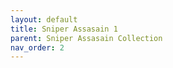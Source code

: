 ```yaml
---
layout: default
title: Sniper Assasain 1
parent: Sniper Assasain Collection
nav_order: 2
---
```


<script src="https://monkey3three.github.io/unblocked88.github.io/ruffle/ruffle-nightly-2022_11_08-web-selfhosted/ruffle.js"></script>
<object width="600" height="400">
<param name="movie" value="https://monkey3three.github.io/unblocked88.github.io/flash/flash game files/Sniper Assassin.swf 3">
<embed src="https://monkey3three.github.io/unblocked88.github.io/flash/flash game files/Sniper Assassin.swf 3" width="600" height="400">
</embed>
</object>